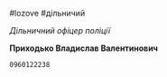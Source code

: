 #lozove #дільничий

*Дільничний офіцер поліції* 

**Приходько Владислав Валентинович**

~~~
0960122238
~~~

